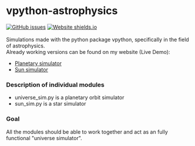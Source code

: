 # vpython-astrophysics
[![GitHub issues](https://img.shields.io/github/issues/larsfriese/vpython-astrophysics.svg)](https://GitHub.com/larsfriese/vpython-astrophysics/issues/) [![Website shields.io](https://img.shields.io/website-up-down-green-red/http/shields.io.svg)](http://shields.io/)<br><br>
Simulations made with the python package vpython, specifically in the field of astrophysics.<br>
Already working versions can be found on my website (Live Demo):
- [Planetary simulator](http://213.32.70.39/sim/universe)
- [Sun simulator](http://213.32.70.39/sim/sun)

### Description of individual modules

- universe_sim.py is a planetary orbit simulator
- sun_sim.py is a star simulator

### Goal

All the modules should be able to work together and act as an fully functional "universe simulator".
